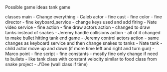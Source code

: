 Possible game ideas
tank game

classes
main - Change everything - Caleb
actor - fine
cast - fine
color - fine
director - fine
keyboard_service - change keys used and add firing - Nate
video service - fine
action - fine
draw actors action - changed to draw tanks instead of snakes - Jeremy
handle collisions action - all of it changed to make bullet hitting tank end game - Jeremy
control actors action - same changes as keyboard service and then change snakes to tanks - Nate
tank - child actor move up and down (if more time left and right and turn gun) - Marco
point - fine
script - fine
constants - mostly fine only change if need to
bullets - like tank class with constant velocity similar to food class from snake project - J'Dee
(wall class if time)

